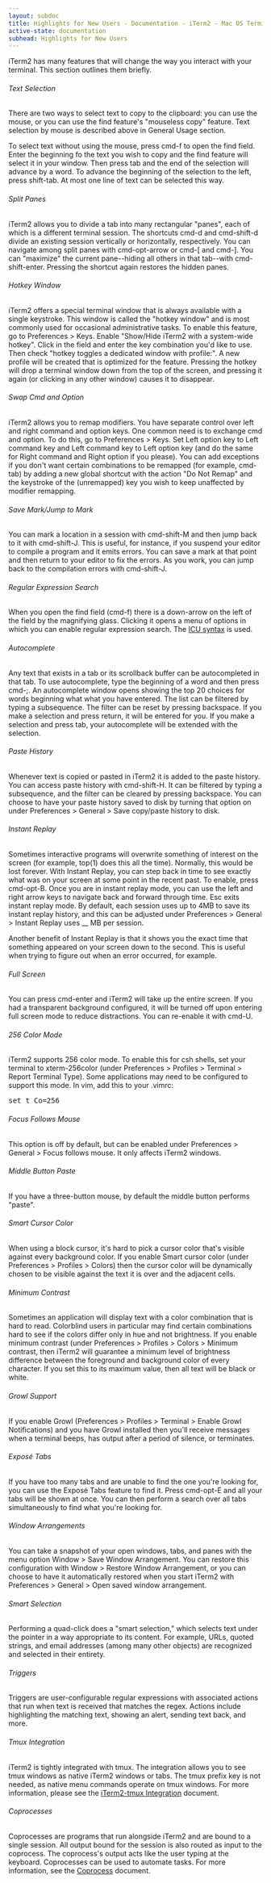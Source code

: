 ```yaml
---
layout: subdoc
title: Highlights for New Users - Documentation - iTerm2 - Mac OS Terminal Replacement
active-state: documentation
subhead: Highlights for New Users
---
```

iTerm2 has many features that will change the way you interact with your terminal. This section outlines them briefly.
<h6 class="question">Text Selection</h6>
There are two ways to select text to copy to the clipboard: you can use the mouse, or you can use the find feature's "mouseless copy" feature. Text selection by mouse is described above in General Usage section.

To select text without using the mouse, press cmd-f to open the find field. Enter the beginning fo the text you wish to copy and the find feature will select it in your window. Then press tab and the end of the selection will advance by a word. To advance the beginning of the selection to the left, press shift-tab. At most one line of text can be selected this way.
<h6 class="question">Split Panes</h6>
iTerm2 allows you to divide a tab into many rectangular "panes", each of which is a different terminal session. The shortcuts cmd-d and cmd-shift-d divide an existing session vertically or horizontally, respectively. You can navigate among split panes with cmd-opt-arrow or cmd-[ and cmd-]. You can "maximize" the current pane--hiding all others in that tab--with cmd-shift-enter. Pressing the shortcut again restores the hidden panes.
<h6 class="question">Hotkey Window</h6>
iTerm2 offers a special terminal window that is always available with a single keystroke. This window is called the "hotkey window" and is most commonly used for occasional administrative tasks. To enable this feature, go to Preferences > Keys. Enable "Show/Hide iTerm2 with a system-wide hotkey". Click in the field and enter the key combination you'd like to use. Then check "hotkey toggles a dedicated window with profile:". A new profile will be created that is optimized for the feature. Pressing the hotkey will drop a terminal window down from the top of the screen, and pressing it again (or clicking in any other window) causes it to disappear.
<h6 class="question">Swap Cmd and Option</h6>
iTerm2 allows you to remap modifiers. You have separate control over left and right command and option keys. One common need is to exchange cmd and option. To do this, go to Preferences > Keys. Set Left option key to Left command key and Left command key to Left option key (and do the same for Right command and Right option if you please). You can add exceptions if you don't want certain combinations to be remapped (for example, cmd-tab) by adding a new global shortcut with the action "Do Not Remap" and the keystroke of the (unremapped) key you wish to keep unaffected by modifier remapping.
<h6 class="question">Save Mark/Jump to Mark</h6>
You can mark a location in a session with cmd-shift-M and then jump back to it with cmd-shift-J. This is useful, for instance, if you suspend your editor to compile a program and it emits errors. You can save a mark at that point and then return to your editor to fix the errors. As you work, you can jump back to the compilation errors with cmd-shift-J.
<h6 class="question">Regular Expression Search</h6>
When you open the find field (cmd-f) there is a down-arrow on the left of the field by the magnifying glass. Clicking it opens a menu of options in which you can enable regular expression search. The <a href="http://userguide.icu-project.org/strings/regexp#TOC-Regular-Expression-Metacharacters">ICU syntax</a> is used.
<h6 class="question">Autocomplete</h6>
Any text that exists in a tab or its scrollback buffer can be autocompleted in that tab. To use autocomplete, type the beginning of a word and then press cmd-;. An autocomplete window opens showing the top 20 choices for words beginning what what you have entered. The list can be filtered by typing a subsequence. The filter can be reset by pressing backspace. If you make a selection and press return, it will be entered for you. If you make a selection and press tab, your autocomplete will be extended with the selection.
<h6 class="question">Paste History</h6>
Whenever text is copied or pasted in iTerm2 it is added to the paste history. You can access paste history with cmd-shift-H. It can be filtered by typing a subsequence, and the filter can be cleared by pressing backspace. You can choose to have your paste history saved to disk by turning that option on under Preferences > General > Save copy/paste history to disk.
<h6 class="question">Instant Replay</h6>
Sometimes interactive programs will overwrite something of interest on the screen (for example, top(1) does this all the time). Normally, this would be lost forever. With Instant Replay, you can step back in time to see exactly what was on your screen at some point in the recent past. To enable, press cmd-opt-B. Once you are in instant replay mode, you can use the left and right arrow keys to navigate back and forward through time. Esc exits instant replay mode. By default, each session uses up to 4MB to save its instant replay history, and this can be adjusted under Preferences > General > Instant Replay uses __ MB per session.

Another benefit of Instant Replay is that it shows you the exact time that something appeared on your screen down to the second. This is useful when trying to figure out when an error occurred, for example.
<h6 class="question">Full Screen</h6>
You can press cmd-enter and iTerm2 will take up the entire screen. If you had a transparent background configured, it will be turned off upon entering full screen mode to reduce distractions. You can re-enable it with cmd-U.
<h6 class="question">256 Color Mode</h6>
iTerm2 supports 256 color mode. To enable this for csh shells, set your terminal to xterm-256color (under Preferences > Profiles > Terminal > Report Terminal Type). Some applications may need to be configured to support this mode. In vim, add this to your .vimrc:
<div class="panel code">
<pre>
set t_Co=256
</pre>
</div>
<h6 class="question">Focus Follows Mouse</h6>
This option is off by default, but can be enabled under Preferences > General > Focus follows mouse. It only affects iTerm2 windows.
<h6 class="question">Middle Button Paste</h6>
If you have a three-button mouse, by default the middle button performs "paste".
<h6 class="question">Smart Cursor Color</h6>
When using a block cursor, it's hard to pick a cursor color that's visible against every background color. If you enable Smart cursor color (under Preferences > Profiles > Colors) then the cursor color will be dynamically chosen to be visible against the text it is over and the adjacent cells.
<h6 class="question">Minimum Contrast</h6>
Sometimes an application will display text with a color combination that is hard to read. Colorblind users in particular may find certain combinations hard to see if the colors differ only in hue and not brightness. If you enable minimum contrast (under Preferences > Profiles > Colors > Minimum contrast, then iTerm2 will guarantee a minimum level of brightness difference between the foreground and background color of every character. If you set this to its maximum value, then all text will be black or white.
<h6 class="question">Growl Support</h6>
If you enable Growl (Preferences > Profiles > Terminal > Enable Growl Notifications) and you have Growl installed then you'll receive messages when a terminal beeps, has output after a period of silence, or terminates.
<h6 class="question">Exposé Tabs</h6>
If you have too many tabs and are unable to find the one you're looking for, you can use the Exposé Tabs feature to find it. Press cmd-opt-E and all your tabs will be shown at once. You can then perform a search over all tabs simultaneously to find what you're looking for.
<h6 class="question">Window Arrangements</h6>
You can take a snapshot of your open windows, tabs, and panes with the menu option Window > Save Window Arrangement. You can restore this configuration with Window > Restore Window Arrangement, or you can choose to have it automatically restored when you start iTerm2 with Preferences > General > Open saved window arrangement.
<h6 class="question">Smart Selection</h6>
Performing a quad-click does a "smart selection," which selects text under the pointer in a way appropriate to its content. For example, URLs, quoted strings, and email addresses (among many other objects) are recognized and selected in their entirety.
<h6 class="question">Triggers</h6>
Triggers are user-configurable regular expressions with associated actions that run when text is received that matches the regex. Actions include highlighting the matching text, showing an alert, sending text back, and more.
<h6 class="question">Tmux Integration</h6>
iTerm2 is tightly integrated with tmux. The integration allows you to see tmux windows as native iTerm2 windows or tabs. The tmux prefix key is not needed, as native menu commands operate on tmux windows. For more information, please see the <a href="https://code.google.com/p/iterm2/wiki/TmuxIntegration">iTerm2-tmux Integration</a> document.
<h6 class="question">Coprocesses</h6>
Coprocesses are programs that run alongside iTerm2 and are bound to a single session. All output bound for the session is also routed as input to the coprocess. The coprocess's output acts like the user typing at the keyboard. Coprocesses can be used to automate tasks. For more information, see the <a href="documentation-coprocesses.html">Coprocess</a> document.
